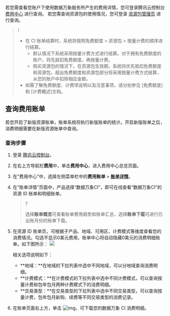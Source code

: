 若您需查看您账户下使用数据万象服务所产生的费用详情，您可登录腾讯云控制台 [费用中心](https://console.cloud.tencent.com/expense) 进行查询。
若您需查询资源包的使用情况，您可登录 [资源包管理页](https://console.cloud.tencent.com/ci/package) 进行查询。

>!
>
> - 在 CI 账单结算时，系统将按照免费额度 > 资源包 > 按量计费的顺序进行结算。
>   - 默认情况下系统采用按量计费方式进行结算。对于拥有免费额度的账户，将先抵扣免费额度，再按量计费。
>   - 购买资源包的情况下，在资源包生效期，系统将优先抵扣免费额度和资源包，超出免费额度和资源包部分将采用按量计费方式结算，从您的账户中扣除相应金额。
> - 如需了解免费额度、计费项说明以及注意事项，请分别参见 [免费额度] 和 [计费概述]文档。



## 查询费用账单

若您开启了新版资源账单，账单系统将执行新版账单的统计。开启新版账单之后，消费明细需要在新版资源账单中查询。



### 查询步骤

1. 登录 [腾讯云控制台](https://console.cloud.tencent.com/)。

2. 在右上方导航栏**费用**中，单击**费用中心**，进入费用中心总览页面。

3. 在“费用中心”中，选择左侧菜单栏中的**费用账单** > **[账单详情](https://console.cloud.tencent.com/expense/bill/summary)**。

4. 在“账单详情”页面中，产品选择“数据万象CI”，即可在线查看“数据万象CI”的资源 ID 账单和明细账单。

   > ?
   >
   > 选择**账单概览**可查看账单费用趋势和账单汇总，选择**账单下载**可进行已出账月份的账单下载。

5. 在资源 ID 账单页，可根据子产品、地域、可用区、计费模式等维度查看您的消费情况。勾选不显示0美元费用，账单中心将自动隐藏0美元的消费明细账单。如下图所示：
![](https://qcloudimg.tencent-cloud.cn/raw/e9390f5ad73fb612db8650c9be3c6c6e.png)

   相关选项说明如下：

   - **地域：**在地域的下拉列表中选中不同地域，可以分地域查询消费明细。
   - **计费模式：**在计费模式的下拉列表中选中不同计费模式，可以查询按量计费和包年包月两种计费模式下的消费明细。
   - **交易类型：**在交易类型的下拉列表中选中不同交易类型，可以查询按量计费，包年包月新购、续费等不同交易类型的消费记录。

6. 在账单页面右上方，单击 ![img](https://qcloudimg.tencent-cloud.cn/raw/790f961507d9834ee0f881963efbc34f.png)，可下载您的数据万象 CI 消费明细。
